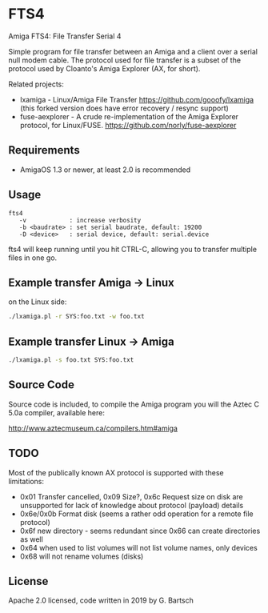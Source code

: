 # FTS4
Amiga FTS4: File Transfer Serial 4

Simple program for file transfer between an Amiga and a client over a serial null modem cable. The protocol used for
file transfer is a subset of the protocol used by Cloanto's Amiga Explorer (AX, for short). 

Related projects:

* lxamiga - Linux/Amiga File Transfer https://github.com/gooofy/lxamiga (this forked version does have error recovery / resync support)
* fuse-aexplorer - A crude re-implementation of the Amiga Explorer protocol, for Linux/FUSE. https://github.com/norly/fuse-aexplorer

## Requirements

* AmigaOS 1.3 or newer, at least 2.0 is recommended

## Usage

```
fts4 
   -v            : increase verbosity
   -b <baudrate> : set serial baudrate, default: 19200
   -D <device>   : serial device, default: serial.device
```

fts4 will keep running until you hit CTRL-C, allowing you to transfer multiple files in one go.

## Example transfer Amiga -> Linux 

on the Linux side:

```bash
./lxamiga.pl -r SYS:foo.txt -w foo.txt
```

## Example transfer Linux -> Amiga

```bash
./lxamiga.pl -s foo.txt SYS:foo.txt
```

## Source Code

Source code is included, to compile the Amiga program you will the Aztec C 5.0a compiler, available here:

http://www.aztecmuseum.ca/compilers.htm#amiga

## TODO

Most of the publically known AX protocol is supported with these limitations:

- 0x01 Transfer cancelled, 0x09 Size?, 0x6c Request size on disk are unsupported for lack of knowledge about protocol (payload) details
- 0x6e/0x0b Format disk (seems a rather odd operation for a remote file protocol)
- 0x6f new directory - seems redundant since 0x66 can create directories as well
- 0x64 when used to list volumes will not list volume names, only devices
- 0x68 will not rename volumes (disks)

## License

Apache 2.0 licensed, code written in 2019 by G. Bartsch

